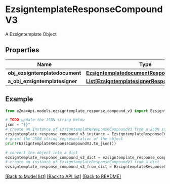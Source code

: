 # EzsigntemplateResponseCompoundV3

A Ezsigntemplate Object

## Properties

Name | Type | Description | Notes
------------ | ------------- | ------------- | -------------
**obj_ezsigntemplatedocument** | [**EzsigntemplatedocumentResponse**](EzsigntemplatedocumentResponse.md) |  | [optional] 
**a_obj_ezsigntemplatesigner** | [**List[EzsigntemplatesignerResponseCompound]**](EzsigntemplatesignerResponseCompound.md) |  | 

## Example

```python
from eZmaxApi.models.ezsigntemplate_response_compound_v3 import EzsigntemplateResponseCompoundV3

# TODO update the JSON string below
json = "{}"
# create an instance of EzsigntemplateResponseCompoundV3 from a JSON string
ezsigntemplate_response_compound_v3_instance = EzsigntemplateResponseCompoundV3.from_json(json)
# print the JSON string representation of the object
print(EzsigntemplateResponseCompoundV3.to_json())

# convert the object into a dict
ezsigntemplate_response_compound_v3_dict = ezsigntemplate_response_compound_v3_instance.to_dict()
# create an instance of EzsigntemplateResponseCompoundV3 from a dict
ezsigntemplate_response_compound_v3_from_dict = EzsigntemplateResponseCompoundV3.from_dict(ezsigntemplate_response_compound_v3_dict)
```
[[Back to Model list]](../README.md#documentation-for-models) [[Back to API list]](../README.md#documentation-for-api-endpoints) [[Back to README]](../README.md)


